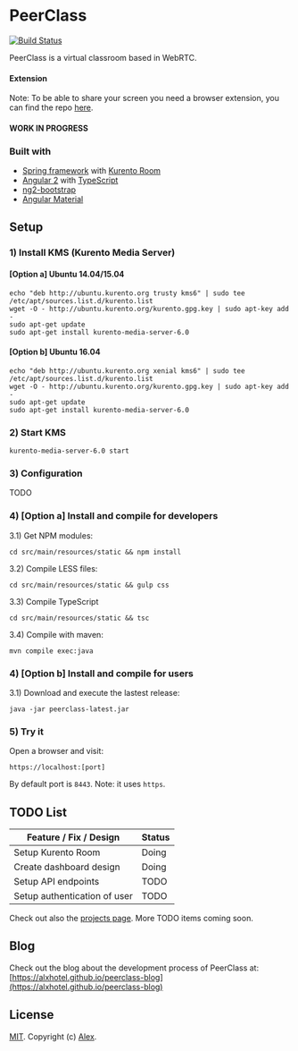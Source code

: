 # PeerClass

[![Build Status](https://img.shields.io/github/workflow/status/alxhotel/peerclass/ci/master)](https://github.com/alxhotel/peerclass/actions)

PeerClass is a virtual classroom based in WebRTC.

#### Extension
Note: To be able to share your screen you need a browser extension, you can find the repo [here](https://github.com/alxhotel/peerclass-extension).

#### WORK IN PROGRESS

### Built with
* [Spring framework](https://spring.io/) with [Kurento Room](https://github.com/Kurento/kurento-room)
* [Angular 2](https://angular.io/) with [TypeScript](https://www.typescriptlang.org/)
* [ng2-bootstrap](https://github.com/valor-software/ng2-bootstrap)
* [Angular Material](https://github.com/angular/material2)

## Setup
### 1) Install KMS (Kurento Media Server)
#### [Option a] Ubuntu 14.04/15.04
```
echo "deb http://ubuntu.kurento.org trusty kms6" | sudo tee /etc/apt/sources.list.d/kurento.list
wget -O - http://ubuntu.kurento.org/kurento.gpg.key | sudo apt-key add -
sudo apt-get update
sudo apt-get install kurento-media-server-6.0
```
#### [Option b] Ubuntu 16.04
```
echo "deb http://ubuntu.kurento.org xenial kms6" | sudo tee /etc/apt/sources.list.d/kurento.list
wget -O - http://ubuntu.kurento.org/kurento.gpg.key | sudo apt-key add -
sudo apt-get update
sudo apt-get install kurento-media-server-6.0
```

### 2) Start KMS
```
kurento-media-server-6.0 start
```

### 3) Configuration

TODO

### 4) [Option a] Install and compile for developers
3.1) Get NPM modules:
```
cd src/main/resources/static && npm install
```

3.2) Compile LESS files:
```
cd src/main/resources/static && gulp css
```

3.3) Compile TypeScript
```
cd src/main/resources/static && tsc
```

3.4) Compile with maven:
```
mvn compile exec:java
```

### 4) [Option b] Install and compile for users
3.1) Download and execute the lastest release:
```
java -jar peerclass-latest.jar
```

### 5) Try it
Open a browser and visit:
```
https://localhost:[port]
```
By default port is `8443`. Note: it uses `https`.

## TODO List

| Feature / Fix / Design       | Status                       |
|------------------------------|------------------------------|
| Setup Kurento Room           |                        Doing |
| Create dashboard design      |                        Doing |
| Setup API endpoints          |                         TODO |
| Setup authentication of user |                         TODO |

Check out also the [projects page](https://github.com/alxhotel/peerclass/projects/1). More TODO items coming soon.

## Blog
Check out the blog about the development process of PeerClass at: [https://alxhotel.github.io/peerclass-blog](https://alxhotel.github.io/peerclass-blog)

## License

[MIT](LICENSE). Copyright (c) [Alex](https://github.com/alxhotel).

